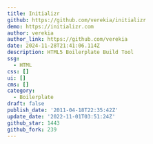 ```yaml
---
title: Initializr
github: https://github.com/verekia/initializr
demo: https://initializr.com
author: verekia
author_link: https://github.com/verekia
date: 2024-11-28T21:41:06.114Z
description: HTML5 Boilerplate Build Tool
ssg:
  - HTML
css: []
ui: []
cms: []
category:
  - Boilerplate
draft: false
publish_date: '2011-04-18T22:35:42Z'
update_date: '2022-11-01T03:51:24Z'
github_star: 1443
github_fork: 239
---
```

